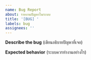 ```yaml
---
name: Bug Report
about: รายงานปัญหาในระบบ
title: '[BUG] '
labels: bug
assignees: ''
---
```

**Describe the bug**
(เขียนอธิบายปัญหาที่เจอ)

**Expected behavior**
(ระบบควรทำงานอย่างไร)
